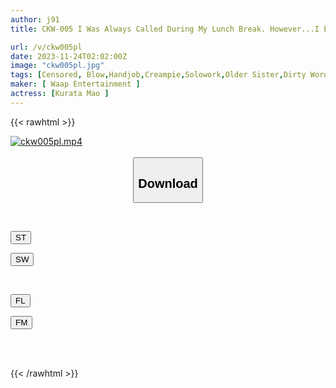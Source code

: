 ```yaml
---
author: j91
title: CKW-005 I Was Always Called During My Lunch Break. However...I Ejaculated After 9 Hours. Moreover, He Blamed Her Immediately After That. And In The End, Continuous Shooting Sex Mao Kurata

url: /v/ckw005pl
date: 2023-11-24T02:02:00Z
image: "ckw005pl.jpg"
tags: [Censored, Blow,Handjob,Creampie,Solowork,Older Sister,Dirty Words,Cowgirl,Slut,Lingerie,Footjob,Facesitting,Submissive Men	]
maker: [ Waap Entertainment ]
actress: [Kurata Mao ]
---
```



{{< rawhtml >}}

<div class="video" data-videoid="2WJDkJ7qRPCz34">
    <a href="javascript:;">
        <img src="/v/ckw005pl/ckw005pl.jpg" width="WIDTH" height="HEIGHT" alt="ckw005pl.mp4" loading="lazy">
    </a>
</div>

<script type="text/javascript" src="https://j91.asia/asset/on-demand-st.js"></script>

<br>
  <link rel="stylesheet" href="https://j91.asia/asset/bs5.css">
  
  <center>
  <button class="btn btn-primary" type="button" data-bs-toggle="collapse" data-bs-target=".multi-collapse" aria-expanded="false" aria-controls="multiCollapseExample1 multiCollapseExample2"><h2>Download</h2></button></center>
</p>
<div class="row">
  <div class="col">
    <div class="collapse multi-collapse" id="multiCollapseExample1">
      <div class="card card-body">
	      	      <br>
<div class="buttons">  
<p><a href="https://streamtape.to/v/2WJDkJ7qRPCz34" target="_blank"><button class="btn-hover color-3"><i class="fa fa-download"></i> ST</button></a></p>
<p><a href="https://flaswish.com/dacv5ei9swc2" target="_blank"><button class="btn-hover color-2"><i class="fa fa-download"></i> SW</button></a></p></div>
    </div>
  </div>
</div>
  <div class="col">
    <div class="collapse multi-collapse" id="multiCollapseExample2">
      <div class="card card-body">
	      <br>
<div class="buttons">
<p><a href="https://filelions.site/f/zquvhbd4lki6" target="_blank"><button class="btn-hover color-9"><i class="fa fa-download"></i> FL</button></a></p>
<p><a href="https://filemoon.sx/d/56b3pjzuadg4" target="_blank"><button class="btn-hover color-8"><i class="fa fa-download"></i> FM</button></a></p></div>
<br><br>
      </div>
    </div>
  </div>
</div>

{{< /rawhtml >}}